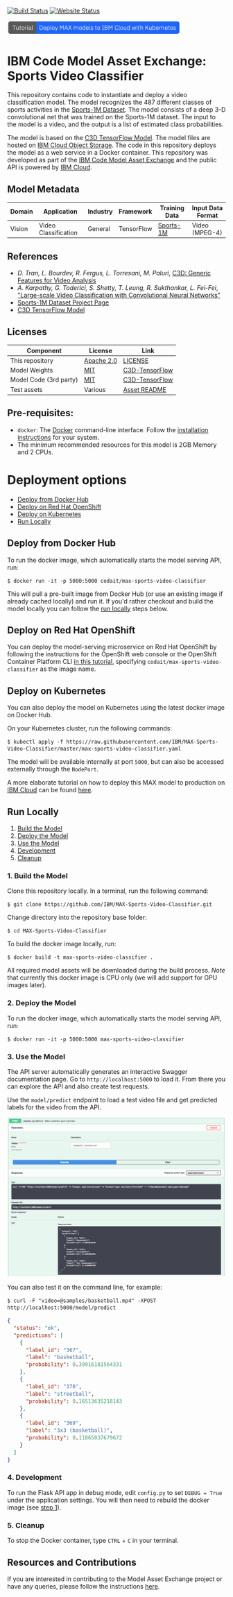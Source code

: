 [![Build Status](https://travis-ci.org/IBM/MAX-Sports-Video-Classifier.svg?branch=master)](https://travis-ci.org/IBM/MAX-Sports-Video-Classifier) [![Website Status](https://img.shields.io/website/http/max-sports-video-classifier.max.us-south.containers.appdomain.cloud/swagger.json.svg?label=api+demo)](http://max-sports-video-classifier.max.us-south.containers.appdomain.cloud/)

[<img src="docs/deploy-max-to-ibm-cloud-with-kubernetes-button.png" width="400px">](http://ibm.biz/max-to-ibm-cloud-tutorial)

# IBM Code Model Asset Exchange: Sports Video Classifier

This repository contains code to instantiate and deploy a video classification model. The model recognizes the 487 different classes of sports activities in the [Sports-1M Dataset](https://cs.stanford.edu/people/karpathy/deepvideo/). The model consists of a deep 3-D convolutional net that was trained on the Sports-1M dataset. The input to the model is a video, and the output is a list of estimated class probabilities.

The model is based on the [C3D TensorFlow Model](https://github.com/hx173149/C3D-tensorflow). The model files are hosted on [IBM Cloud Object Storage](https://s3.us-south.cloud-object-storage.appdomain.cloud/max-assets-prod/max-sports-video-classifier/1.0.0/assets.tar.gz). The code in this repository deploys the model as a web service in a Docker container. This repository was developed as part of the [IBM Code Model Asset Exchange](https://developer.ibm.com/code/exchanges/models/) and the public API is powered by [IBM Cloud](https://ibm.biz/Bdz2XM).


## Model Metadata
| Domain | Application | Industry  | Framework | Training Data | Input Data Format |
| ------------- | --------  | -------- | --------- | --------- | -------------- | 
| Vision | Video Classification | General | TensorFlow | [Sports-1M](https://cs.stanford.edu/people/karpathy/deepvideo/) | Video (MPEG-4)| 

## References
* _D. Tran, L. Bourdev, R. Fergus, L. Torresani, M. Paluri_, [C3D: Generic Features for Video Analysis](http://vlg.cs.dartmouth.edu/c3d/)
* _A. Karpathy, G. Toderici, S. Shetty, T. Leung, R. Sukthankar, L. Fei-Fei_, ["Large-scale Video Classification with Convolutional Neural Networks"](https://cs.stanford.edu/people/karpathy/deepvideo/deepvideo_cvpr2014.pdf)
* [Sports-1M Dataset Project Page](https://cs.stanford.edu/people/karpathy/deepvideo/)
* [C3D TensorFlow Model](https://github.com/hx173149/C3D-tensorflow)

## Licenses

| Component | License | Link  |
| ------------- | --------  | -------- |
| This repository | [Apache 2.0](https://www.apache.org/licenses/LICENSE-2.0) | [LICENSE](LICENSE) |
| Model Weights | [MIT](https://opensource.org/licenses/MIT) | [C3D-TensorFlow](https://github.com/hx173149/C3D-tensorflow) |
| Model Code (3rd party) | [MIT](https://opensource.org/licenses/MIT) | [C3D-TensorFlow](https://github.com/hx173149/C3D-tensorflow) |
| Test assets | Various | [Asset README](samples/README.md) |

## Pre-requisites:

* `docker`: The [Docker](https://www.docker.com/) command-line interface. Follow the [installation instructions](https://docs.docker.com/install/) for your system.
* The minimum recommended resources for this model is 2GB Memory and 2 CPUs.

# Deployment options

* [Deploy from Docker Hub](#deploy-from-docker-hub)
* [Deploy on Red Hat OpenShift](#deploy-on-red-hat-openshift)
* [Deploy on Kubernetes](#deploy-on-kubernetes)
* [Run Locally](#run-locally)

## Deploy from Docker Hub

To run the docker image, which automatically starts the model serving API, run:

```
$ docker run -it -p 5000:5000 codait/max-sports-video-classifier
```

This will pull a pre-built image from Docker Hub (or use an existing image if already cached locally) and run it.
If you'd rather checkout and build the model locally you can follow the [run locally](#run-locally) steps below.

## Deploy on Red Hat OpenShift

You can deploy the model-serving microservice on Red Hat OpenShift by following the instructions for the OpenShift web console or the OpenShift Container Platform CLI [in this tutorial](https://developer.ibm.com/tutorials/deploy-a-model-asset-exchange-microservice-on-red-hat-openshift/), specifying `codait/max-sports-video-classifier` as the image name.

## Deploy on Kubernetes

You can also deploy the model on Kubernetes using the latest docker image on Docker Hub.

On your Kubernetes cluster, run the following commands:

```
$ kubectl apply -f https://raw.githubusercontent.com/IBM/MAX-Sports-Video-Classifier/master/max-sports-video-classifier.yaml
```

The model will be available internally at port `5000`, but can also be accessed externally through the `NodePort`.

A more elaborate tutorial on how to deploy this MAX model to production on [IBM Cloud](https://ibm.biz/Bdz2XM) can be found [here](http://ibm.biz/max-to-ibm-cloud-tutorial).

## Run Locally

1. [Build the Model](#1-build-the-model)
2. [Deploy the Model](#2-deploy-the-model)
3. [Use the Model](#3-use-the-model)
4. [Development](#4-development)
5. [Cleanup](#5-cleanup)

### 1. Build the Model

Clone this repository locally. In a terminal, run the following command:

```
$ git clone https://github.com/IBM/MAX-Sports-Video-Classifier.git
```

Change directory into the repository base folder:

```
$ cd MAX-Sports-Video-Classifier
```

To build the docker image locally, run: 

```
$ docker build -t max-sports-video-classifier .
```

All required model assets will be downloaded during the build process. _Note_ that currently this docker image is CPU only (we will add support for GPU images later).

### 2. Deploy the Model

To run the docker image, which automatically starts the model serving API, run:

```
$ docker run -it -p 5000:5000 max-sports-video-classifier
```

### 3. Use the Model

The API server automatically generates an interactive Swagger documentation page. Go to `http://localhost:5000` to load it. From there you can explore the API and also create test requests.

Use the `model/predict` endpoint to load a test video file and get predicted labels for the video from the API.

![Swagger Doc Screenshot](docs/swagger-screenshot.png)

You can also test it on the command line, for example:

```
$ curl -F "video=@samples/basketball.mp4" -XPOST http://localhost:5000/model/predict
```

```json
{
  "status": "ok",
  "predictions": [
    {
      "label_id": "367",
      "label": "basketball",
      "probability": 0.39916181564331
    },
    {
      "label_id": "370",
      "label": "streetball",
      "probability": 0.16513635218143
    },
    {
      "label_id": "369",
      "label": "3x3 (basketball)",
      "probability": 0.11865037679672
    }
  ]
}
```

### 4. Development

To run the Flask API app in debug mode, edit `config.py` to set `DEBUG = True` under the application settings. You will then need to rebuild the docker image (see [step 1](#1-build-the-model)).

### 5. Cleanup

To stop the Docker container, type `CTRL` + `C` in your terminal.

## Resources and Contributions
   
If you are interested in contributing to the Model Asset Exchange project or have any queries, please follow the instructions [here](https://github.com/CODAIT/max-central-repo).
